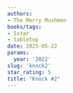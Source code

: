 ```yaml
---
authors:
- The Merry Mushmen
books/tags:
- 5star
- tabletop
date: 2025-05-22
params:
  year: '2022'
slug: 'knock2'
star_rating: 5
title: "Knock #2"
---
```


<!--more-->